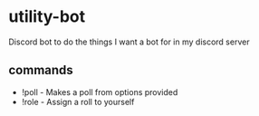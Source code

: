 # utility-bot

Discord bot to do the things I want a bot for in my discord server

## commands

 - !poll - Makes a poll from options provided
 - !role - Assign a roll to yourself
